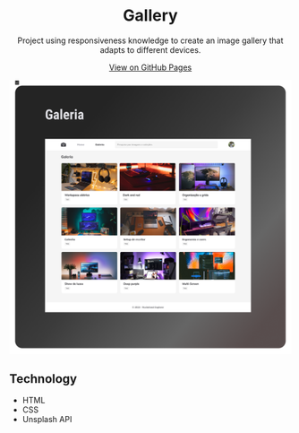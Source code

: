 <h1 align="center">Gallery</h1>

<p align="center">Project using responsiveness knowledge to create an image gallery that adapts to different devices.</p>

<p align="center">
  <a href="https://lucasspor.github.io/Rocketseat_Explorer/HTML_CSS/Projetos/07_Galeria" target="_blank">View on GitHub Pages</a>
</p>

<p align="center">
  <img src="./.github/preview.png" alt="Image gallery using Unsplash"/>
</p>

## Technology

- HTML
- CSS
- Unsplash API